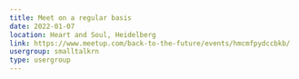 ```yaml
---
title: Meet on a regular basis
date: 2022-01-07
location: Heart and Soul, Heidelberg
link: https://www.meetup.com/back-to-the-future/events/hmcmfpydccbkb/
usergroup: smalltalkrn
type: usergroup
---
```

